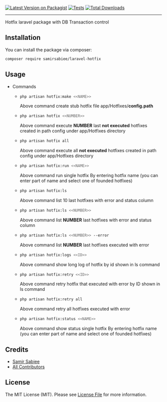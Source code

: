 [![Latest Version on Packagist](https://img.shields.io/packagist/v/samirsabiee/laravel-hotfix.svg?style=flat-square)](https://packagist.org/packages/samirsabiee/laravel-hotfix)
[![Tests](https://github.com/samirsabiee/laravel-hotfix/actions/workflows/run-tests.yml/badge.svg?branch=main)](https://github.com/samirsabiee/laravel-hotfix/actions/workflows/run-tests.yml)
[![Total Downloads](https://img.shields.io/packagist/dt/samirsabiee/laravel-hotfix.svg?style=flat-square)](https://packagist.org/packages/samirsabiee/laravel-hotfix)
<!--delete-->
---
Hotfix laravel package with DB Transaction control


## Installation

You can install the package via composer:

```bash
composer require samirsabiee/laravel-hotfix
```

## Usage
* Commands
  * ```bash
    php artisan hotfix:make <<NAME>>
    ```
    Above command create stub hotfix file app/Hotfixes/**config.path**

  * ```bash
    php artisan hotfix <<NUMBER>>
    ```
    Above command execute **NUMBER** last **not executed** hotfixes created in path config under app/Hotfixes directory

  * ```bash
    php artisan hotfix all
    ```
    Above command execute all **not executed** hotfixes created in path config under app/Hotfixes directory
  * ```bash
    php artisan hotfix:run <<NAME>>
    ```
    Above command run single hotfix By entering hotfix name (you can enter part of name and select one of founded hotfixes)

  * ```bash
    php artisan hotfix:ls 
    ```
    Above command list 10 last hotfixes with error and status column

  * ```bash
    php artisan hotfix:ls <<NUMBER>>
    ```
    Above command list **NUMBER** last hotfixes with error and status column

  * ```bash
    php artisan hotfix:ls <<NUMBER>> --error
    ```
    Above command list **NUMBER** last hotfixes executed with error

  * ```bash
    php artisan hotfix:logs <<ID>>
    ```
    Above command show long log of hotfix by id shown in ls command

  * ```bash
    php artisan hotfix:retry <<ID>>
    ```
    Above command retry hotfix that executed with error by ID shown in ls command

  * ```bash
    php artisan hotfix:retry all
    ```
    Above command retry all hotfixes executed with error

  * ```bash
    php artisan hotfix:status <<NAME>>
    ```
    Above command show status single hotfix By entering hotfix name (you can enter part of name and select one of founded hotfixes)

## Credits

- [Samir Sabiee](https://github.com/samirsabiee)
- [All Contributors](../../contributors)

## License

The MIT License (MIT). Please see [License File](LICENSE.md) for more information.
